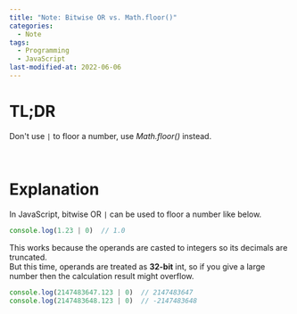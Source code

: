 ```yaml
---
title: "Note: Bitwise OR vs. Math.floor()"
categories:
  - Note
tags:
  - Programming
  - JavaScript
last-modified-at: 2022-06-06
---
```


# TL;DR

Don't use `|` to floor a number, use *Math.floor()* instead.  

<br>

# Explanation

In JavaScript, bitwise OR `|` can be used to floor a number like below.  

```js
console.log(1.23 | 0)  // 1.0
```

This works because the operands are casted to integers so its decimals are truncated.  
But this time, operands are treated as **32-bit** int, so if you give a large number then the calculation result might overflow.  

```js
console.log(2147483647.123 | 0)  // 2147483647
console.log(2147483648.123 | 0)  // -2147483648
```
